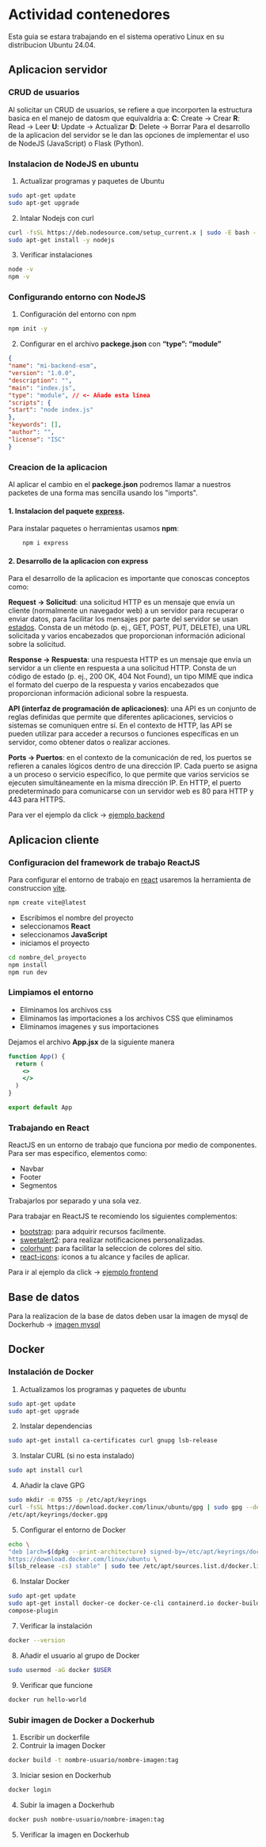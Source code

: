 # Actividad contenedores

Esta guia se estara trabajando en el sistema operativo Linux en su distribucion Ubuntu 24.04.

## Aplicacion servidor
### CRUD de usuarios

Al solicitar un CRUD de usuarios, se refiere a que incorporten la estructura basica en el manejo de datosm que equivaldria a:
**C**: Create   ->  Crear
**R**: Read     ->  Leer
**U**: Update   ->  Actualizar
**D**: Delete   ->  Borrar
Para el desarrollo de la aplicacion del servidor se le dan las opciones de implementar el uso de NodeJS (JavaScript) o Flask (Python).

### Instalacion de NodeJS en ubuntu

1. Actualizar programas y paquetes de Ubuntu
```bash
sudo apt-get update
sudo apt-get upgrade
```
2. Intalar Nodejs con curl
```bash
curl -fsSL https://deb.nodesource.com/setup_current.x | sudo -E bash -
sudo apt-get install -y nodejs
```
3. Verificar instalaciones
```bash
node -v
npm -v
```
### Configurando entorno con NodeJS

1. Configuración del entorno con npm
```bash
npm init -y
```

2. Configurar en el archivo **packege.json** con **“type”: “module”**
```json
{
"name": "mi-backend-esm",
"version": "1.0.0",
"description": "",
"main": "index.js",
"type": "module", // <- Añade esta línea
"scripts": {
"start": "node index.js"
},
"keywords": [],
"author": "",
"license": "ISC"
}
```

### Creacion de la aplicacion
Al aplicar el cambio en el **packege.json** podremos llamar a nuestros packetes de una forma mas sencilla usando los "imports".
#### 1. Instalacion del paquete [express].

Para instalar paquetes o herramientas usamos **npm**:
```bash
    npm i express
```
[express]:https://www.npmjs.com/package/express

#### 2. Desarrollo de la aplicacion con express
Para el desarrollo de la aplicacion es importante que conoscas conceptos como:

**Request -> Solicitud**: una solicitud HTTP es un mensaje que envía un cliente (normalmente un navegador web) a un servidor para recuperar o enviar datos, para facilitar los mensajes por parte del servidor se usan [estados]. Consta de un método (p. ej., GET, POST, PUT, DELETE), una URL solicitada y varios encabezados que proporcionan información adicional sobre la solicitud.

[estados]:https://http.dev/status

**Response -> Respuesta**: una respuesta HTTP es un mensaje que envía un servidor a un cliente en respuesta a una solicitud HTTP. Consta de un código de estado (p. ej., 200 OK, 404 Not Found), un tipo MIME que indica el formato del cuerpo de la respuesta y varios encabezados que proporcionan información adicional sobre la respuesta.

**API (interfaz de programación de aplicaciones)**: una API es un conjunto de reglas definidas que permite que diferentes aplicaciones, servicios o sistemas se comuniquen entre sí. En el contexto de HTTP, las API se pueden utilizar para acceder a recursos o funciones específicas en un servidor, como obtener datos o realizar acciones.

**Ports -> Puertos**: en el contexto de la comunicación de red, los puertos se refieren a canales lógicos dentro de una dirección IP. Cada puerto se asigna a un proceso o servicio específico, lo que permite que varios servicios se ejecuten simultáneamente en la misma dirección IP. En HTTP, el puerto predeterminado para comunicarse con un servidor web es 80 para HTTP y 443 para HTTPS.

Para ver el ejemplo da click -> [ejemplo backend]

[ejemplo backend]:backend


## Aplicacion cliente
### Configuracion del framework de trabajo ReactJS
Para configurar el entorno de trabajo en [react] usaremos la herramienta de construccion [vite].

[react]:https://react.dev/
```bash
npm create vite@latest
``` 
* Escribimos el nombre del proyecto
* seleccionamos **React**
* seleccionamos **JavaScript**
* iniciamos el proyecto
```bash
cd nombre_del_proyecto
npm install
npm run dev
```

[vite]:https://vitejs.dev/

### Limpiamos el entorno
* Eliminamos los archivos css
* Eliminamos las importaciones a los archivos CSS que eliminamos
* Eliminamos imagenes y sus importaciones

Dejamos el archivo **App.jsx** de la siguiente manera
```jsx
function App() {
  return (
    <>
    </>
  )
}

export default App
```
### Trabajando en React
ReactJS en un entorno de trabajo que funciona por medio de componentes. Para ser mas especifico, elementos como:
* Navbar
* Footer
* Segmentos

Trabajarlos por separado y una sola vez.

Para trabajar en ReactJS te recomiendo los siguientes complementos:
* [bootstrap]: para adquirir recursos facilmente.
* [sweetalert2]: para realizar notificaciones personalizadas.
* [colorhunt]: para facilitar la seleccion de colores del sitio.
* [react-icons]: iconos a tu alcance y faciles de aplicar.

[bootstrap]:https://getbootstrap.com/
[sweetalert2]:https://sweetalert2.github.io/
[colorhunt]:https://colorhunt.co/
[react-icons]:https://react-icons.github.io/react-icons/

Para ir al ejemplo da click -> [ejemplo frontend] 

[ejemplo frontend]:frontend

## Base de datos
Para la realizacion de la base de datos deben usar la imagen de mysql de Dockerhub -> [imagen mysql]

[imagen mysql]:https://hub.docker.com/_/mysql

## Docker
### Instalación de Docker

1. Actualizamos los programas y paquetes de ubuntu

```bash
sudo apt-get update
sudo apt-get upgrade
```

2. Instalar dependencias
```bash
sudo apt-get install ca-certificates curl gnupg lsb-release
```

3. Instalar CURL (si no esta instalado)
```bash
sudo apt install curl
```

4. Añadir la clave GPG
```bash
sudo mkdir -m 0755 -p /etc/apt/keyrings
curl -fsSL https://download.docker.com/linux/ubuntu/gpg | sudo gpg --dearmor -o
/etc/apt/keyrings/docker.gpg
```

5. Configurar el entorno de Docker

```bash
echo \
"deb [arch=$(dpkg --print-architecture) signed-by=/etc/apt/keyrings/docker.gpg]
https://download.docker.com/linux/ubuntu \
$(lsb_release -cs) stable" | sudo tee /etc/apt/sources.list.d/docker.list > /dev/null
```

6. Instalar Docker

```bash
sudo apt-get update
sudo apt-get install docker-ce docker-ce-cli containerd.io docker-buildx-plugin docker-
compose-plugin
```

7. Verificar la instalación
```bash
docker --version
```

8. Añadir el usuario al grupo de Docker
```bash
sudo usermod -aG docker $USER
```

9. Verificar que funcione
```bash
docker run hello-world
```

### Subir imagen de Docker a Dockerhub
1. Escribir un dockerfile
2. Contruir la imagen Docker

```bash
docker build -t nombre-usuario/nombre-imagen:tag
```
3. Iniciar sesion en Dockerhub
```bash
docker login
```
4. Subir la imagen a Dockerhub

```bash
docker push nombre-usuario/nombre-imagen:tag
```
5. Verificar la imagen en Dockerhub